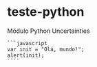 # teste-python

Módulo Python Uncertainties

    ```javascript
    var init = "Olá, mundo!";
    alert(init);
    ````
